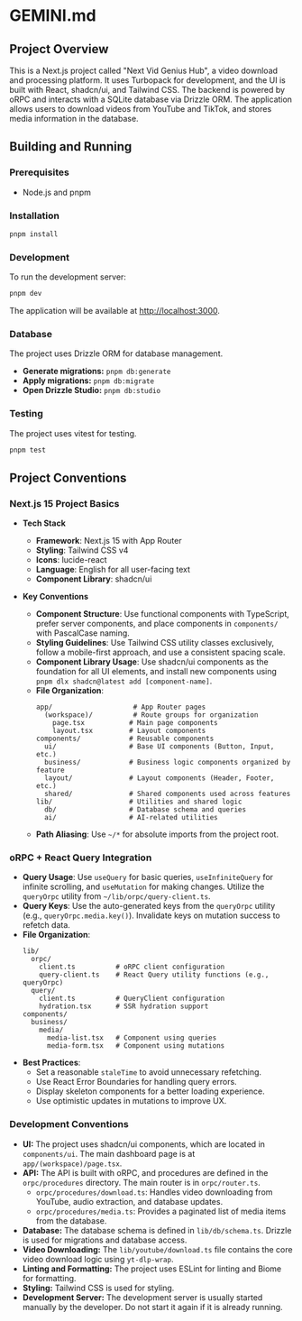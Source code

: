 # GEMINI.md

## Project Overview

This is a Next.js project called "Next Vid Genius Hub", a video download and processing platform. It uses Turbopack for development, and the UI is built with React, shadcn/ui, and Tailwind CSS. The backend is powered by oRPC and interacts with a SQLite database via Drizzle ORM. The application allows users to download videos from YouTube and TikTok, and stores media information in the database.

## Building and Running

### Prerequisites

- Node.js and pnpm

### Installation

```bash
pnpm install
```

### Development

To run the development server:

```bash
pnpm dev
```

The application will be available at [http://localhost:3000](http://localhost:3000).

### Database

The project uses Drizzle ORM for database management.

-   **Generate migrations:** `pnpm db:generate`
-   **Apply migrations:** `pnpm db:migrate`
-   **Open Drizzle Studio:** `pnpm db:studio`

### Testing

The project uses vitest for testing.

```bash
pnpm test
```

## Project Conventions

### Next.js 15 Project Basics

- **Tech Stack**
    - **Framework**: Next.js 15 with App Router
    - **Styling**: Tailwind CSS v4
    - **Icons**: lucide-react
    - **Language**: English for all user-facing text
    - **Component Library**: shadcn/ui

- **Key Conventions**
    - **Component Structure**: Use functional components with TypeScript, prefer server components, and place components in `components/` with PascalCase naming.
    - **Styling Guidelines**: Use Tailwind CSS utility classes exclusively, follow a mobile-first approach, and use a consistent spacing scale.
    - **Component Library Usage**: Use shadcn/ui components as the foundation for all UI elements, and install new components using `pnpm dlx shadcn@latest add [component-name]`.
    - **File Organization**:
        ```
        app/                    # App Router pages
          (workspace)/          # Route groups for organization
            page.tsx           # Main page components
            layout.tsx         # Layout components
        components/            # Reusable components
          ui/                  # Base UI components (Button, Input, etc.)
          business/            # Business logic components organized by feature
          layout/              # Layout components (Header, Footer, etc.)
          shared/              # Shared components used across features
        lib/                   # Utilities and shared logic
          db/                  # Database schema and queries
          ai/                  # AI-related utilities
        ```
    - **Path Aliasing**: Use `~/*` for absolute imports from the project root.

### oRPC + React Query Integration

- **Query Usage**: Use `useQuery` for basic queries, `useInfiniteQuery` for infinite scrolling, and `useMutation` for making changes. Utilize the `queryOrpc` utility from `~/lib/orpc/query-client.ts`.
- **Query Keys**: Use the auto-generated keys from the `queryOrpc` utility (e.g., `queryOrpc.media.key()`). Invalidate keys on mutation success to refetch data.
- **File Organization**:
    ```
    lib/
      orpc/
        client.ts          # oRPC client configuration
        query-client.ts    # React Query utility functions (e.g., queryOrpc)
      query/
        client.ts          # QueryClient configuration
        hydration.tsx      # SSR hydration support
    components/
      business/
        media/
          media-list.tsx   # Component using queries
          media-form.tsx   # Component using mutations
    ```
- **Best Practices**:
    - Set a reasonable `staleTime` to avoid unnecessary refetching.
    - Use React Error Boundaries for handling query errors.
    - Display skeleton components for a better loading experience.
    - Use optimistic updates in mutations to improve UX.

### Development Conventions

-   **UI:** The project uses shadcn/ui components, which are located in `components/ui`. The main dashboard page is at `app/(workspace)/page.tsx`.
-   **API:** The API is built with oRPC, and procedures are defined in the `orpc/procedures` directory. The main router is in `orpc/router.ts`.
    -   `orpc/procedures/download.ts`: Handles video downloading from YouTube, audio extraction, and database updates.
    -   `orpc/procedures/media.ts`: Provides a paginated list of media items from the database.
-   **Database:** The database schema is defined in `lib/db/schema.ts`. Drizzle is used for migrations and database access.
-   **Video Downloading:** The `lib/youtube/download.ts` file contains the core video download logic using `yt-dlp-wrap`.
-   **Linting and Formatting:** The project uses ESLint for linting and Biome for formatting.
-   **Styling:** Tailwind CSS is used for styling.
-   **Development Server:** The development server is usually started manually by the developer. Do not start it again if it is already running.
